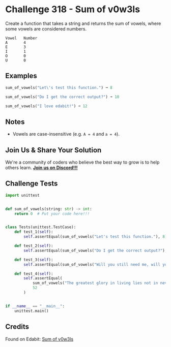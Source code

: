 # Challenge 318 - Sum of v0w3ls

Create a function that takes a string and returns the sum of vowels, where some vowels are considered numbers.
```
Vowel	Number
A	    4
E	    3
I	    1
O	    0
U	    0
```
## Examples
```python
sum_of_vowels("Let\'s test this function.") ➞ 8

sum_of_vowels("Do I get the correct output?") ➞ 10

sum_of_vowels("I love edabit!") ➞ 12
```
## Notes

- Vowels are case-insensitive (e.g. `A = 4` and `a = 4`).

## Join Us & Share Your Solution

We're a community of coders who believe the best way to grow is to help others learn. **[Join us on Discord!!!]("https"://discord.gg/sfHykntuGy)**

## Challenge Tests
```python
import unittest


def sum_of_vowels(string: str) -> int:
    return 0  # Put your code here!!!


class Tests(unittest.TestCase):
    def test_1(self):
        self.assertEqual(sum_of_vowels("Let's test this function."), 8)

    def test_2(self):
        self.assertEqual(sum_of_vowels("Do I get the correct output?"), 10)

    def test_3(self):
        self.assertEqual(sum_of_vowels("Will you still need me, will you still feed me when I'm 64?"), 26)

    def test_4(self):
        self.assertEqual(
            sum_of_vowels("The greatest glory in living lies not in never falling, but in rising every time we fall."),
            52
        )


if __name__ == "__main__":
    unittest.main()
```
## Credits

Found on Edabit: [Sum of v0w3ls](https://edabit.com/challenge/6NoaFGKJgRW6oXhLC)

